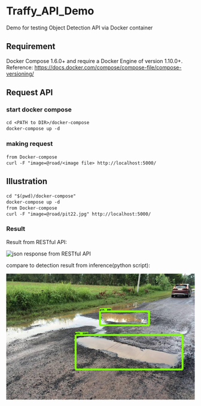 # Traffy_API_Demo
Demo for testing Object Detection API via Docker container

## Requirement
Docker Compose 1.6.0+ and require a Docker Engine of version 1.10.0+.
Reference: https://docs.docker.com/compose/compose-file/compose-versioning/

## Request API

### start docker compose
```
cd <PATH to DIR>/docker-compose
docker-compose up -d
```

### making request
```
from Docker-compose
curl -F "image=@road/<image file> http://localhost:5000/
```

## Illustration
```
cd "$(pwd)/docker-compose"
docker-compose up -d
from Docker-compose
curl -F "image=@road/pit22.jpg" http://localhost:5000/
```
### Result

Result from RESTful API:

![json response from RESTful API](https://user-images.githubusercontent.com/52415315/64502947-17d17680-d2f3-11e9-8479-339aa996a8eb.png)

compare to detection result from inference(python script):

![output image from inference](/docker-compose/Test_Result/pit22.jpg)
